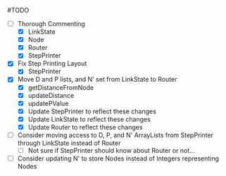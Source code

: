 #TODO

- [ ] Thorough Commenting
   - [X] LinkState
   - [X] Node
   - [X] Router
   - [X] StepPrinter
- [X] Fix Step Printing Layout
   - [X] StepPrinter
- [X] Move D and P lists, and N' set from LinkState to Router
   - [X] getDistanceFromNode
   - [X] updateDistance
   - [X] updatePValue
   - [X] Update StepPrinter to reflect these changes
   - [X] Update LinkState to reflect these changes
   - [X] Update Router to reflect these changes
- [ ] Consider moving access to D, P, and N' ArrayLists from StepPrinter through LinkState instead of Router
   - [ ] Not sure if StepPrinter should know about Router or not...
- [ ] Consider updating N' to store Nodes instead of Integers representing Nodes